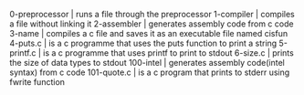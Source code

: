 0-preprocessor | runs a file through the preprocessor
1-compiler | compiles a file without linking it
2-assembler | generates assembly code from c code
3-name | compiles a c file and saves it as an executable file named cisfun
4-puts.c | is a c programme that uses the puts function to print a string
5-printf.c | is a c programme that uses printf to print to stdout
6-size.c | prints the size of data types to stdout
100-intel | generates assembly code(intel syntax) from c code
101-quote.c | is a c program that prints to stderr using fwrite function
